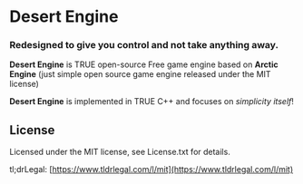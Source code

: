 # Desert Engine

### Redesigned to give you control and not take anything away.

<b>Desert Engine</b> is TRUE open-source Free game engine based on <b>Arctic Engine</b> (just simple open source game engine released under the MIT license) 

<b>Desert Engine</b> is implemented in TRUE C++ and focuses on <i>simplicity itself</i>!

## License
Licensed under the MIT license, see License.txt for details.

tl;drLegal: [https://www.tldrlegal.com/l/mit](https://www.tldrlegal.com/l/mit)

